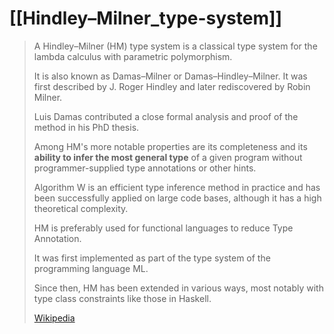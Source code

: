 # [[Hindley–Milner_type-system]] 

> A Hindley–Milner (HM) type system is a classical type system 
> for the lambda calculus with parametric polymorphism. 
> 
> It is also known as Damas–Milner or Damas–Hindley–Milner. 
> It was first described by J. Roger Hindley 
> and later rediscovered by Robin Milner. 
> 
> Luis Damas contributed a close formal analysis and proof of the method in his PhD thesis. 
> 
> Among HM's more notable properties are its completeness and its 
> __ability to infer the most general type__ of a given program 
> without programmer-supplied type annotations or other hints. 
> 
> Algorithm W is an efficient type inference method in practice 
> and has been successfully applied on large code bases, 
> although it has a high theoretical complexity. 
> 
> HM is preferably used for functional languages to reduce Type Annotation. 
> 
> It was first implemented as part of the type system of the programming language ML. 
> 
> Since then, HM has been extended in various ways, most notably with type class constraints like those in Haskell.
>
> [Wikipedia](https://en.wikipedia.org/wiki/Hindley%E2%80%93Milner%20type%20system)

